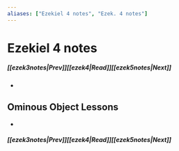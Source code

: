 ```yaml
---
aliases: ["Ezekiel 4 notes", "Ezek. 4 notes"]
---
```

# Ezekiel 4 notes
##### <span class=arrow-left></span>[[ezek3notes|Prev]]<span class=navigation-separator></span>[[ezek4|Read]]<span class=navigation-separator></span>[[ezek5notes|Next]]<span class=arrow-right></span>
- 
## Ominous Object Lessons
- 
##### <span class=arrow-left></span>[[ezek3notes|Prev]]<span class=navigation-separator></span>[[ezek4|Read]]<span class=navigation-separator></span>[[ezek5notes|Next]]<span class=arrow-right></span>